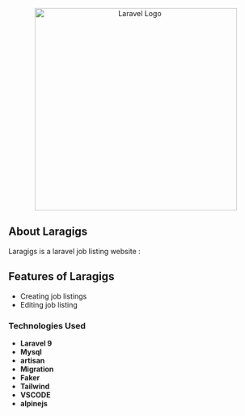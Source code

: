 <p align="center"><a href="https://laravel.com" target="_blank"><img src="https://raw.githubusercontent.com/laravel/art/master/logo-lockup/5%20SVG/2%20CMYK/1%20Full%20Color/laravel-logolockup-cmyk-red.svg" width="400" alt="Laravel Logo"></a></p>

</p>

## About Laragigs

Laragigs is a laravel job listing website :

## Features of Laragigs
- Creating job listings
- Editing job listing



### Technologies  Used

- **Laravel 9**
- **Mysql**
- **artisan**
- **Migration**
- **Faker**
- **Tailwind**
- **VSCODE**
- **alpinejs**
